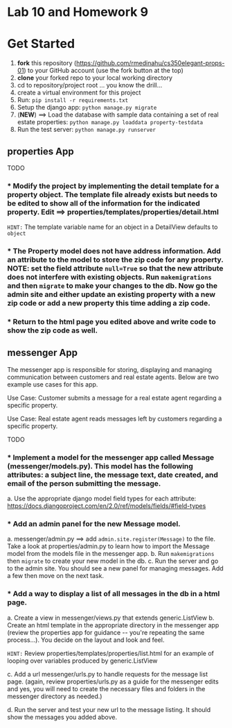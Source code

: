 Lab 10 and Homework 9
====

# Get Started
1. __fork__ this repository (https://github.com/rmedinahu/cs350elegant-props-01) to your GitHub account (use the fork button at the top)
2. __clone__ your forked repo to your local working directory
3. cd to repository/project root
... you know the drill...
4. create a virtual environment for this project
5. Run: `pip install -r requirements.txt`
6. Setup the django app: `python manage.py migrate`
7. (__NEW__) ==> Load the database with sample data containing a set of real estate properties: `python manage.py loaddata property-testdata`
8. Run the test server: `python manage.py runserver`

properties App
----

TODO

### * Modify the project by implementing the detail template for a property object. The template file already exists but needs to be edited to show all of the information for the indicated property. Edit ==> properties/templates/properties/detail.html

`HINT:` The template variable name for an object in a DetailView defaults to `object`

### * The Property model does not have address information. Add an attribute to the model to store the zip code for any property. NOTE: set the field attribute `null=True` so that the new attribute does not interfere with existing objects. Run `makemigrations` and then `migrate` to make your changes to the db. Now go the admin site and either update an existing property with a new zip code or add a new property this time adding a zip code.

### * Return to the html page you edited above and write code to show the zip code as well.

messenger App
----
The messenger app is responsible for storing, displaying and managing communication between customers and real estate agents. Below are two example use cases for this app.

Use Case: Customer submits a message for a real estate agent regarding a specific property.

Use Case: Real estate agent reads messages left by customers regarding a specific property.

TODO

### * Implement a model for the messenger app called __Message__ (messenger/models.py). This model has the following attributes: a subject line, the message text, date created, and email of the person submitting the message. 

a. Use the appropriate django model field types for each attribute: https://docs.djangoproject.com/en/2.0/ref/models/fields/#field-types

### * Add an admin panel for the new Message model.

a. messenger/admin.py ==> add `admin.site.register(Message)` to the file. Take a look at properties/admin.py to learn how to import the Message model from the models file in the messenger app.
b. Run `makemigrations` then `migrate` to create your new model in the db.
c. Run the server and go to the admin site. You should see a new panel for managing messages. Add a few then move on the next task.

### * Add a way to display a list of all messages in the db in a html page.

a. Create a view in messenger/views.py that extends generic.ListView
b. Create an html template in the appropriate directory in the messenger app (review the properties app for guidance -- you're repeating the same process...). You decide on the layout and look and feel.

`HINT:` Review properties/templates/properties/list.html for an example of looping over variables produced by generic.ListView

c. Add a url messenger/urls.py to handle requests for the message list page. (again, review properties/urls.py as a guide for the messenger edits and yes, you will need to create the necessary files and folders in the messenger directory as needed.)

d. Run the server and test your new url to the message listing. It should show the messages you added above.






